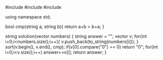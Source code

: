 #include <string>
#include <vector>
#include <algorithm>

using namespace std;

bool cmp(string a, string b){
return a+b > b+a;
}

string solution(vector<int> numbers) {
string answer = "";
vector<string> v;
for(int i=0;i<numbers.size();i++){
v.push_back(to_string(numbers[i]));
}
sort(v.begin(), v.end(), cmp);
if(v[0].compare("0") == 0)
return "0";
for(int i=0;i<v.size();i++)
answer+=v[i];
return answer;
}
